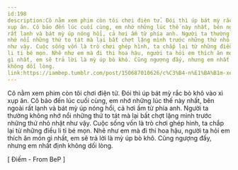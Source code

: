 ```yaml
---
id:198
description:Cô nằm xem phim còn tôi chơi điện tử. Đói thì úp bát mỳ rắc bò khô vào xì
xụp ăn. Cô bảo đến lúc cuối cùng, em nhớ những lúc thế này nhất, bên ngoài
rất lạnh và bát mỳ úp nóng hổi, cả hơi ấm từ phía anh. Người ta thường không
nhớ nổi những thứ to tát mà lại bất chợt lặng mình trước những thứ nhỏ nhặt
như vậy. Cuộc sống vốn là trò chơi ghép hình, ta chắp lại từ những điều
li ti bé mọn. Nhẽ như em mà đi thi hoa hậu, người ta hỏi em thích ăn món
gì nhất, em sẽ trả lời là mỳ úp bò khô. Cũng ngượng đấy, nhưng em nhất định
không dối lòng.
link:https://iambep.tumblr.com/post/150687010626/c%C3%B4-n%E1%BA%B1m-xem-phim-c%C3%B2n-t%C3%B4i-ch%C6%A1i-%C4%91i%E1%BB%87n-t%E1%BB%AD-%C4%91%C3%B3i-th%C3%AC-%C3%BAp
---
```


Cô nằm xem phim còn tôi chơi điện tử. Đói thì úp bát mỳ rắc bò khô vào xì
xụp ăn. Cô bảo đến lúc cuối cùng, em nhớ những lúc thế này nhất, bên ngoài
rất lạnh và bát mỳ úp nóng hổi, cả hơi ấm từ phía anh. Người ta thường không
nhớ nổi những thứ to tát mà lại bất chợt lặng mình trước những thứ nhỏ nhặt
như vậy. Cuộc sống vốn là trò chơi ghép hình, ta chắp lại từ những điều
li ti bé mọn. Nhẽ như em mà đi thi hoa hậu, người ta hỏi em thích ăn món
gì nhất, em sẽ trả lời là mỳ úp bò khô. Cũng ngượng đấy, nhưng em nhất định
không dối lòng.

[ Điếm - From BeP ]